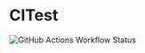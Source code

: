 # CITest

![GitHub Actions Workflow Status](https://img.shields.io/github/actions/workflow/status/zzzz465/CITest/ci.yaml)
